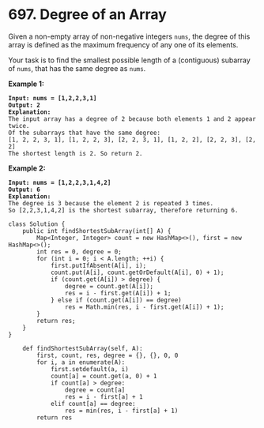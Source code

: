 # 697. Degree of an Array

Given a non-empty array of non-negative integers `nums`, the degree of this array is defined as the maximum frequency of any one of its elements.

Your task is to find the smallest possible length of a (contiguous) subarray of `nums`, that has the same degree as `nums`.

&#x20;

**Example 1:**

<pre><code><strong>Input: nums = [1,2,2,3,1]
</strong><strong>Output: 2
</strong><strong>Explanation: 
</strong>The input array has a degree of 2 because both elements 1 and 2 appear twice.
Of the subarrays that have the same degree:
[1, 2, 2, 3, 1], [1, 2, 2, 3], [2, 2, 3, 1], [1, 2, 2], [2, 2, 3], [2, 2]
The shortest length is 2. So return 2.
</code></pre>

**Example 2:**

<pre><code><strong>Input: nums = [1,2,2,3,1,4,2]
</strong><strong>Output: 6
</strong><strong>Explanation: 
</strong>The degree is 3 because the element 2 is repeated 3 times.
So [2,2,3,1,4,2] is the shortest subarray, therefore returning 6.
</code></pre>

```
class Solution {
    public int findShortestSubArray(int[] A) {
        Map<Integer, Integer> count = new HashMap<>(), first = new HashMap<>();
        int res = 0, degree = 0;
        for (int i = 0; i < A.length; ++i) {
            first.putIfAbsent(A[i], i);
            count.put(A[i], count.getOrDefault(A[i], 0) + 1);
            if (count.get(A[i]) > degree) {
                degree = count.get(A[i]);
                res = i - first.get(A[i]) + 1;
            } else if (count.get(A[i]) == degree)
                res = Math.min(res, i - first.get(A[i]) + 1);
        }
        return res;
    }
}

    def findShortestSubArray(self, A):
        first, count, res, degree = {}, {}, 0, 0
        for i, a in enumerate(A):
            first.setdefault(a, i)
            count[a] = count.get(a, 0) + 1
            if count[a] > degree:
                degree = count[a]
                res = i - first[a] + 1
            elif count[a] == degree:
                res = min(res, i - first[a] + 1)
        return res
```
